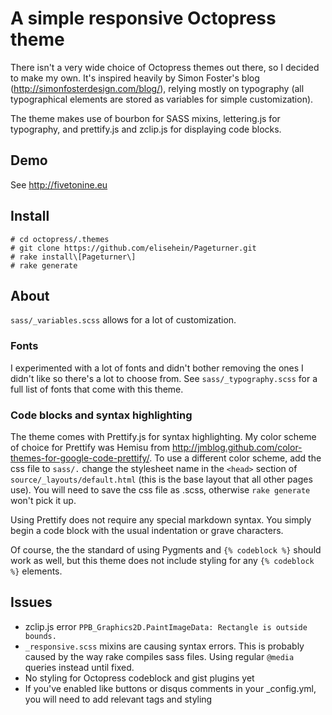 # A simple responsive Octopress theme

There isn't a very wide choice of Octopress themes out there, so I decided
to make my own. It's inspired heavily by Simon Foster's blog
(http://simonfosterdesign.com/blog/), relying mostly on typography (all
typographical elements are stored as variables for simple customization).

The theme makes use of bourbon for SASS mixins, lettering.js for typography,
and prettify.js and zclip.js for displaying code blocks.

## Demo

See http://fivetonine.eu

## Install

	# cd octopress/.themes
	# git clone https://github.com/elisehein/Pageturner.git
	# rake install\[Pageturner\]
	# rake generate

## About

`sass/_variables.scss` allows for a lot of customization.

### Fonts

I experimented with a lot of fonts and didn't bother removing the ones I
didn't like so there's a lot to choose from. See `sass/_typography.scss`
for a full list of fonts that come with this theme.

### Code blocks and syntax highlighting

The theme comes with Prettify.js for syntax highlighting. My color scheme of
choice for Prettify was Hemisu from
http://jmblog.github.com/color-themes-for-google-code-prettify/. To use a
different color scheme, add the css file to `sass/.` change the stylesheet name in the
`<head>` section of `source/_layouts/default.html` (this is the base layout
that all other pages use). You will need to save the css file as .scss,
otherwise `rake generate` won't pick it up.

Using Prettify does not require any special markdown syntax. You simply
begin a code block with the usual indentation or grave characters. 

Of course, the the standard of using Pygments and `{% codeblock %}` should
work as well, but this theme does not include styling for any `{% codeblock
%}` elements.


## Issues

- zclip.js error `PPB_Graphics2D.PaintImageData: Rectangle is outside
	bounds.`
- `_responsive.scss` mixins are causing syntax errors. This is probably
	caused by the way rake compiles sass files. Using regular `@media`
	queries instead until fixed.
- No styling for Octopress codeblock and gist plugins yet
- If you've enabled like buttons or disqus comments in your _config.yml, you will need to add relevant tags and styling

